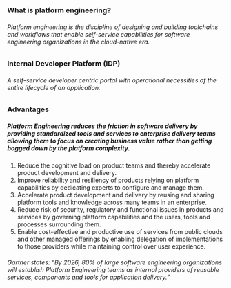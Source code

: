 ### What is platform engineering? 
###### Platform engineering is the discipline of designing and building toolchains and workflows that enable self-service capabilities for software engineering organizations in the cloud-native era.

### Internal Developer Platform (IDP)
######  A self-service developer centric portal with operational necessities of the entire lifecycle of an application. 

### Advantages 
##### Platform Engineering reduces the friction in software delivery by providing standardized tools and services to enterprise delivery teams allowing them to focus on creating business value rather than getting bogged down by the platform complexity. 

1. Reduce the cognitive load on product teams and thereby accelerate product development and delivery.
2. Improve reliability and resiliency of products relying on platform capabilities by dedicating experts to configure and manage them.
3. Accelerate product development and delivery by reusing and sharing platform tools and knowledge across many teams in an enterprise.
4. Reduce risk of security, regulatory and functional issues in products and services by governing platform capabilities and the users, tools and processes surrounding them.
5. Enable cost-effective and productive use of services from public clouds and other managed offerings by enabling delegation of implementations to those providers while maintaining control over user experience.

###### Gartner states: “By 2026, 80% of large software engineering organizations will establish Platform Engineering teams as internal providers of reusable services, components and tools for application delivery.” 

